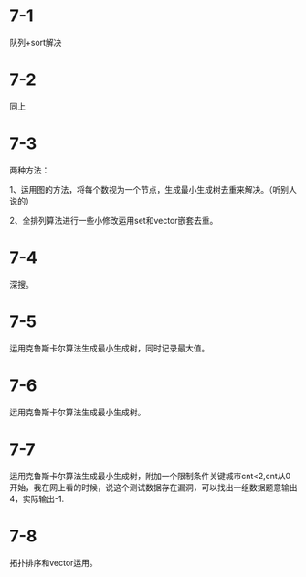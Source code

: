 # 7-1

队列+sort解决

# 7-2

同上

# 7-3

两种方法：

1、运用图的方法，将每个数视为一个节点，生成最小生成树去重来解决。（听别人说的）

2、全排列算法进行一些小修改运用set和vector嵌套去重。

# 7-4

深搜。

# 7-5

运用克鲁斯卡尔算法生成最小生成树，同时记录最大值。

# 7-6

运用克鲁斯卡尔算法生成最小生成树。

# 7-7

运用克鲁斯卡尔算法生成最小生成树，附加一个限制条件关键城市cnt<2,cnt从0开始，我在网上看的时候，说这个测试数据存在漏洞，可以找出一组数据题意输出4，实际输出-1.

# 7-8

拓扑排序和vector运用。